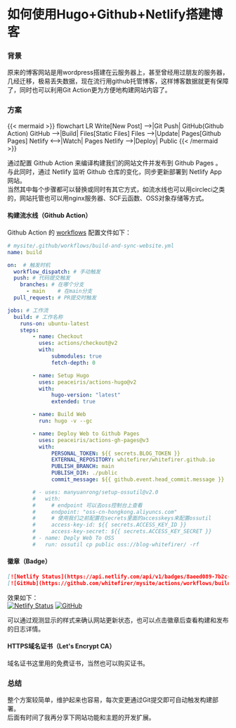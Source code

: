 # 如何使用Hugo+Github+Netlify搭建博客


### 背景
原来的博客网站是用wordpress搭建在云服务器上，甚至曾经用过朋友的服务器，几经迁移，极易丢失数据，现在流行用github托管博客，这样博客数据就更有保障了，同时也可以利用Git Action更为方便地构建网站内容了。

### 方案
{{< mermaid >}}
flowchart LR
Write[New Post] -->|Git Push| GitHub(Github Action)
GitHub -->|Build| Files[Static Files]
Files -->|Update| Pages[Github Pages]
Netlify <-->|Watch| Pages
Netlify -->|Deploy| Public
{{< /mermaid >}}

通过配置 Github Action 来编译构建我们的网站文件并发布到 Github Pages 。  
与此同时，通过 Netlify 监听 Github 仓库的变化，同步更新部署到 Netlify App 网站。  
当然其中每个步骤都可以替换或同时有其它方式，如流水线也可以用circleci之类的，网站托管也可以用nginx服务器、SCF云函数、OSS对象存储等方式。

#### 构建流水线（Github Action）
Github Action 的 [workflows](https://github.com/whitefirer/mysite/blob/main/.github/workflows/build-and-sync-website.yml) 配置文件如下：
```yaml
# mysite/.github/workflows/build-and-sync-website.yml
name: build

on:  # 触发时机
  workflow_dispatch: # 手动触发
  push: # 代码提交触发
    branches: # 在哪个分支
      - main	# 在main分支
  pull_request: # PR提交时触发

jobs: # 工作流
  build: # 工作名称
    runs-on: ubuntu-latest
    steps:
        - name: Checkout
          uses: actions/checkout@v2
          with:
              submodules: true
              fetch-depth: 0

        - name: Setup Hugo
          uses: peaceiris/actions-hugo@v2
          with:
              hugo-version: "latest"
              extended: true

        - name: Build Web
          run: hugo -v --gc

        - name: Deploy Web to Github Pages
          uses: peaceiris/actions-gh-pages@v3
          with:
              PERSONAL_TOKEN: ${{ secrets.BLOG_TOKEN }}
              EXTERNAL_REPOSITORY: whitefirer/whitefirer.github.io
              PUBLISH_BRANCH: main
              PUBLISH_DIR: ./public
              commit_message: ${{ github.event.head_commit.message }}

        # - uses: manyuanrong/setup-ossutil@v2.0
        #   with:
        #     # endpoint 可以去oss控制台上查看
        #     endpoint: "oss-cn-hongkong.aliyuncs.com"
        #     # 使用我们之前配置在secrets里面的accesskeys来配置ossutil
        #     access-key-id: ${{ secrets.ACCESS_KEY_ID }}
        #     access-key-secret: ${{ secrets.ACCESS_KEY_SECRET }}
        # - name: Deply Web To OSS
        #   run: ossutil cp public oss://blog-whitefirer/ -rf
```

#### 徽章（Badge）
```markdown
[![Netlify Status](https://api.netlify.com/api/v1/badges/8aeed089-7b2c-4ebe-84e9-8df704f39948/deploy-status)](https://app.netlify.com/sites/whitefirer/deploys)
[![GitHub](https://github.com/whitefirer/mysite/actions/workflows/build-and-sync-website.yml/badge.svg)](https://github.com/whitefirer/mysite/actions/workflows/build-and-sync-website.yml)
```
效果如下：  
[![Netlify Status](https://api.netlify.com/api/v1/badges/8aeed089-7b2c-4ebe-84e9-8df704f39948/deploy-status)](https://app.netlify.com/sites/whitefirer/deploys)
[![GitHub](https://github.com/whitefirer/mysite/actions/workflows/build-and-sync-website.yml/badge.svg)](https://github.com/whitefirer/mysite/actions/workflows/build-and-sync-website.yml)

可以通过观测显示的样式来确认网站更新状态，也可以点击徽章后查看构建和发布的日志详情。

#### HTTPS域名证书（Let's Encrypt CA）
域名证书这里用的免费证书，当然也可以购买证书。

### 总结
整个方案较简单，维护起来也容易，每次变更通过Git提交即可自动触发构建部署。  
后面有时间了我再分享下网站功能和主题的开发扩展。

